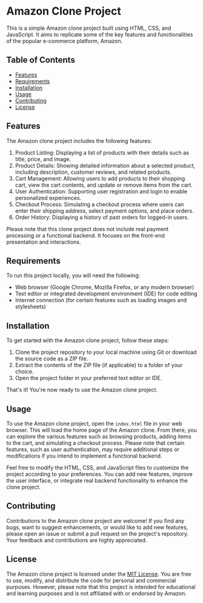 # Amazon Clone Project

This is a simple Amazon clone project built using HTML, CSS, and JavaScript. It aims to replicate some of the key features and functionalities of the popular e-commerce platform, Amazon.

## Table of Contents

- [Features](#features)
- [Requirements](#requirements)
- [Installation](#installation)
- [Usage](#usage)
- [Contributing](#contributing)
- [License](#license)

## Features

The Amazon clone project includes the following features:

1. Product Listing: Displaying a list of products with their details such as title, price, and image.
2. Product Details: Showing detailed information about a selected product, including description, customer reviews, and related products.
3. Cart Management: Allowing users to add products to their shopping cart, view the cart contents, and update or remove items from the cart.
4. User Authentication: Supporting user registration and login to enable personalized experiences.
5. Checkout Process: Simulating a checkout process where users can enter their shipping address, select payment options, and place orders.
6. Order History: Displaying a history of past orders for logged-in users.

Please note that this clone project does not include real payment processing or a functional backend. It focuses on the front-end presentation and interactions.

## Requirements

To run this project locally, you will need the following:

- Web browser (Google Chrome, Mozilla Firefox, or any modern browser)
- Text editor or integrated development environment (IDE) for code editing
- Internet connection (for certain features such as loading images and stylesheets)

## Installation

To get started with the Amazon clone project, follow these steps:

1. Clone the project repository to your local machine using Git or download the source code as a ZIP file.
2. Extract the contents of the ZIP file (if applicable) to a folder of your choice.
3. Open the project folder in your preferred text editor or IDE.

That's it! You're now ready to use the Amazon clone project.

## Usage

To use the Amazon clone project, open the `index.html` file in your web browser. This will load the home page of the Amazon clone. From there, you can explore the various features such as browsing products, adding items to the cart, and simulating a checkout process. Please note that certain features, such as user authentication, may require additional steps or modifications if you intend to implement a functional backend.

Feel free to modify the HTML, CSS, and JavaScript files to customize the project according to your preferences. You can add new features, improve the user interface, or integrate real backend functionality to enhance the clone project.

## Contributing

Contributions to the Amazon clone project are welcome! If you find any bugs, want to suggest enhancements, or would like to add new features, please open an issue or submit a pull request on the project's repository. Your feedback and contributions are highly appreciated.

## License

The Amazon clone project is licensed under the [MIT License](LICENSE). You are free to use, modify, and distribute the code for personal and commercial purposes. However, please note that this project is intended for educational and learning purposes and is not affiliated with or endorsed by Amazon.
